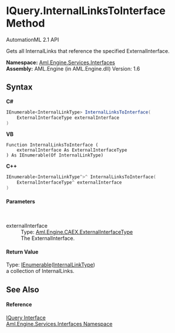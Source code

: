 # IQuery.InternalLinksToInterface Method 
AutomationML 2.1 API 

Gets all InternalLinks that reference the specified ExternalInterface.

**Namespace:**&nbsp;<a href="N_Aml_Engine_Services_Interfaces">Aml.Engine.Services.Interfaces</a><br />**Assembly:**&nbsp;AML.Engine (in AML.Engine.dll) Version: 1.6

## Syntax

**C#**<br />
``` C#
IEnumerable<InternalLinkType> InternalLinksToInterface(
	ExternalInterfaceType externalInterface
)
```

**VB**<br />
``` VB
Function InternalLinksToInterface ( 
	externalInterface As ExternalInterfaceType
) As IEnumerable(Of InternalLinkType)
```

**C++**<br />
``` C++
IEnumerable<InternalLinkType^>^ InternalLinksToInterface(
	ExternalInterfaceType^ externalInterface
)
```


#### Parameters
&nbsp;<dl><dt>externalInterface</dt><dd>Type: <a href="T_Aml_Engine_CAEX_ExternalInterfaceType">Aml.Engine.CAEX.ExternalInterfaceType</a><br />The ExternalInterface.</dd></dl>

#### Return Value
Type: <a href="https://docs.microsoft.com/dotnet/api/system.collections.generic.ienumerable-1" target="_parent" rel="noopener noreferrer">IEnumerable</a>(<a href="T_Aml_Engine_CAEX_InternalLinkType">InternalLinkType</a>)<br />a collection of InternalLinks.

## See Also


#### Reference
<a href="T_Aml_Engine_Services_Interfaces_IQuery">IQuery Interface</a><br /><a href="N_Aml_Engine_Services_Interfaces">Aml.Engine.Services.Interfaces Namespace</a><br />